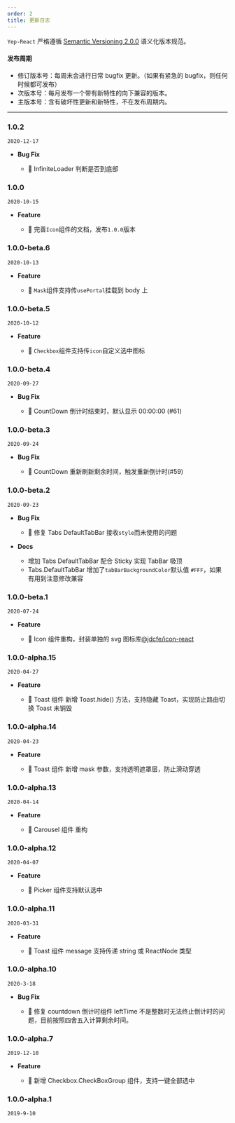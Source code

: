 ```yaml
---
order: 2
title: 更新日志
---
```


`Yep-React` 严格遵循 [Semantic Versioning 2.0.0](http://semver.org/lang/zh-CN/) 语义化版本规范。

#### 发布周期

- 修订版本号：每周末会进行日常 bugfix 更新。（如果有紧急的 bugfix，则任何时候都可发布）
- 次版本号：每月发布一个带有新特性的向下兼容的版本。
- 主版本号：含有破坏性更新和新特性，不在发布周期内。

---

### 1.0.2

`2020-12-17`

- **Bug Fix**

  - 🐞 InfiniteLoader 判断是否到底部

### 1.0.0

`2020-10-15`

- **Feature**

  - 🌟 完善`Icon`组件的文档，发布`1.0.0`版本

### 1.0.0-beta.6

`2020-10-13`

- **Feature**

  - 🌟 `Mask`组件支持传`usePortal`挂载到 body 上

### 1.0.0-beta.5

`2020-10-12`

- **Feature**

  - 🌟 `Checkbox`组件支持传`icon`自定义选中图标

### 1.0.0-beta.4

`2020-09-27`

- **Bug Fix**

  - 🐞 CountDown 倒计时结束时，默认显示 00:00:00 (#61)

### 1.0.0-beta.3

`2020-09-24`

- **Bug Fix**

  - 🐞 CountDown 重新刷新剩余时间，触发重新倒计时(#59)

### 1.0.0-beta.2

`2020-09-23`

- **Bug Fix**

  - 🐞 修复 Tabs DefaultTabBar 接收`style`而未使用的问题

- **Docs**

  - 增加 Tabs DefaultTabBar 配合 Sticky 实现 TabBar 吸顶
  - Tabs.DefaultTabBar 增加了`tabBarBackgroundColor`默认值 `#FFF`，如果有用到注意修改兼容

### 1.0.0-beta.1

`2020-07-24`

- **Feature**

  - 🌟 Icon 组件重构，封装单独的 svg 图标库[@jdcfe/icon-react](https://www.npmjs.com/package/@jdcfe/icons-react)

### 1.0.0-alpha.15

`2020-04-27`

- **Feature**

  - 🌟 Toast 组件 新增 Toast.hide() 方法，支持隐藏 Toast，实现防止路由切换 Toast 未销毁

### 1.0.0-alpha.14

`2020-04-23`

- **Feature**

  - 🌟 Toast 组件 新增 mask 参数，支持透明遮罩层，防止滑动穿透

### 1.0.0-alpha.13

`2020-04-14`

- **Feature**

  - 🌟 Carousel 组件 重构

### 1.0.0-alpha.12

`2020-04-07`

- **Feature**

  - 🌟 Picker 组件支持默认选中

### 1.0.0-alpha.11

`2020-03-31`

- **Feature**

  - 🌟 Toast 组件 message 支持传递 string 或 ReactNode 类型

### 1.0.0-alpha.10

`2020-3-18`

- **Bug Fix**

  - 🐞 修复 countdown 倒计时组件 leftTime 不是整数时无法终止倒计时的问题，目前按照四舍五入计算剩余时间。

### 1.0.0-alpha.7

`2019-12-10`

- **Feature**

  - 🌟 新增 Checkbox.CheckBoxGroup 组件，支持一键全部选中

### 1.0.0-alpha.1

`2019-9-10`
